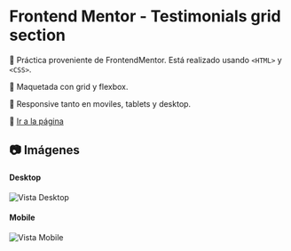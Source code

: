 # Frontend Mentor - Testimonials grid section

:pushpin: Práctica proveniente de FrontendMentor. Está realizado usando `<HTML>` y `<CSS>`.

:pushpin: Maquetada con grid y flexbox.

:pushpin: Responsive tanto en moviles, tablets y desktop.

:link: <a href="https://testimonials-carlosmartedev.netlify.app/" target="_blank" title="¡Ir!">Ir a la página</a>


## :camera: Imágenes

#### Desktop

![Vista Desktop](https://i.postimg.cc/3xNGR8Z6/tes1.png "Desktop")

#### Mobile

![Vista Mobile](https://i.postimg.cc/T3sD5z7P/tes2.png "Mobile")

